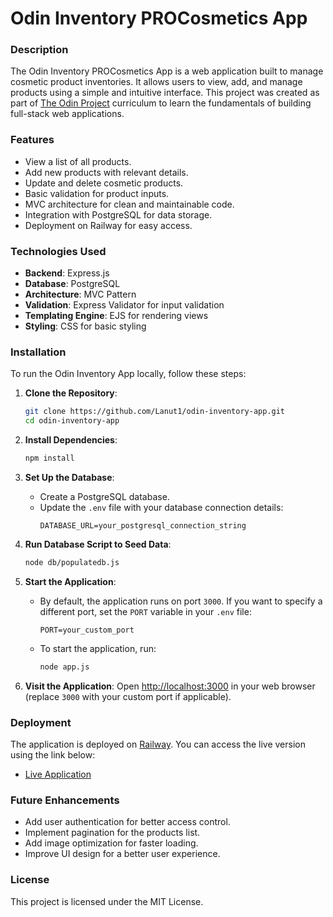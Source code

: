 # Odin Inventory PROCosmetics App

### Description
The Odin Inventory PROCosmetics App is a web application built to manage cosmetic product inventories. It allows users to view, add, and manage products using a simple and intuitive interface. This project was created as part of [The Odin Project](https://www.theodinproject.com/) curriculum to learn the fundamentals of building full-stack web applications.

### Features
- View a list of all products.
- Add new products with relevant details.
- Update and delete cosmetic products.
- Basic validation for product inputs.
- MVC architecture for clean and maintainable code.
- Integration with PostgreSQL for data storage.
- Deployment on Railway for easy access.

### Technologies Used
- **Backend**: Express.js
- **Database**: PostgreSQL
- **Architecture**: MVC Pattern
- **Validation**: Express Validator for input validation
- **Templating Engine**: EJS for rendering views
- **Styling**: CSS for basic styling

### Installation
To run the Odin Inventory App locally, follow these steps:

1. **Clone the Repository**:
   ```bash
   git clone https://github.com/Lanut1/odin-inventory-app.git
   cd odin-inventory-app
   ```

2. **Install Dependencies**:
   ```bash
   npm install
   ```

3. **Set Up the Database**:
   - Create a PostgreSQL database.
   - Update the `.env` file with your database connection details:
     ```env
     DATABASE_URL=your_postgresql_connection_string
     ```

4. **Run Database Script to Seed Data**:
   ```bash
   node db/populatedb.js
   ```

5. **Start the Application**:
   - By default, the application runs on port `3000`. If you want to specify a different port, set the `PORT` variable in your `.env` file:
     ```env
     PORT=your_custom_port
     ```
   - To start the application, run:
     ```bash
     node app.js
     ```

6. **Visit the Application**:
   Open [http://localhost:3000](http://localhost:3000) in your web browser (replace `3000` with your custom port if applicable).

### Deployment
The application is deployed on [Railway](https://railway.app/). You can access the live version using the link below:
- [Live Application](https://odin-inventory-app-production-6ef5.up.railway.app/)

### Future Enhancements
- Add user authentication for better access control.
- Implement pagination for the products list.
- Add image optimization for faster loading.
- Improve UI design for a better user experience.

### License
This project is licensed under the MIT License.
